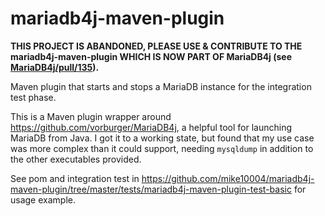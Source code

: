 # mariadb4j-maven-plugin

**THIS PROJECT IS ABANDONED, PLEASE USE & CONTRIBUTE TO THE mariadb4j-maven-plugin WHICH IS NOW PART OF MariaDB4j (see [MariaDB4j/pull/135](https://github.com/vorburger/MariaDB4j/pull/135)).**

Maven plugin that starts and stops a MariaDB instance for the integration test phase.

This is a Maven plugin wrapper around https://github.com/vorburger/MariaDB4j, a 
helpful tool for launching MariaDB from Java. I got it to a working state, but 
found that my use case was more complex than it could support, needing `mysqldump`
in addition to the other executables provided.

See pom and integration test in https://github.com/mike10004/mariadb4j-maven-plugin/tree/master/tests/mariadb4j-maven-plugin-test-basic for usage example.

